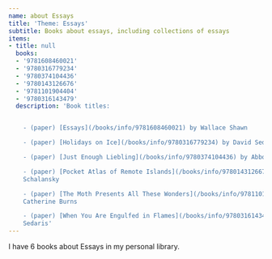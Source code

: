 ```yaml
---
name: about Essays
title: 'Theme: Essays'
subtitle: Books about essays, including collections of essays
items:
- title: null
  books:
  - '9781608460021'
  - '9780316779234'
  - '9780374104436'
  - '9780143126676'
  - '9781101904404'
  - '9780316143479'
  description: 'Book titles:


    - (paper) [Essays](/books/info/9781608460021) by Wallace Shawn

    - (paper) [Holidays on Ice](/books/info/9780316779234) by David Sedaris

    - (paper) [Just Enough Liebling](/books/info/9780374104436) by Abbott Joseph Liebling

    - (paper) [Pocket Atlas of Remote Islands](/books/info/9780143126676) by Judith
    Schalansky

    - (paper) [The Moth Presents All These Wonders](/books/info/9781101904404) by
    Catherine Burns

    - (paper) [When You Are Engulfed in Flames](/books/info/9780316143479) by David
    Sedaris'
---
```

I have 6 books about Essays in my personal library.

